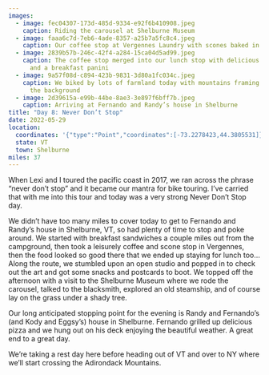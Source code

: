 ```yaml
---
images:
  - image: fec04307-173d-485d-9334-e92f6b410908.jpeg
    caption: Riding the carousel at Shelburne Museum
  - image: faaa6c7d-7eb6-4ade-8357-a25b7a5fc8c4.jpeg
    caption: Our coffee stop at Vergennes Laundry with scones baked in a brick oven
  - image: 2839b57b-246c-42f4-a284-15ca04d5ad99.jpeg
    caption: The coffee stop merged into our lunch stop with delicious Turkish eggs
      and a breakfast panini
  - image: 9a57f08d-c894-423b-9831-3d80a1fc034c.jpeg
    caption: We biked by lots of farmland today with mountains framing the view in
      the background
  - image: 2d39615a-e99b-44be-8ae3-3e897f6bff7b.jpeg
    caption: Arriving at Fernando and Randy’s house in Shelburne
title: "Day 8: Never Don’t Stop"
date: 2022-05-29
location:
  coordinates: '{"type":"Point","coordinates":[-73.2278423,44.3805531]}'
  state: VT
  town: Shelburne
miles: 37
---
```

When Lexi and I toured the pacific coast in 2017, we ran across the phrase “never don’t stop” and it became our mantra for bike touring. I’ve carried that with me into this tour and today was a very strong Never Don’t Stop day. 

We didn’t have too many miles to cover today to get to Fernando and Randy’s house in Shelburne, VT, so had plenty of time to stop and poke around. We started with breakfast sandwiches a couple miles out from the campground, then took a leisurely coffee and scone stop in Vergennes, then the food looked so good there that we ended up staying for lunch too… Along the route, we stumbled upon an open studio and popped in to check out the art and got some snacks and postcards to boot. We topped off the afternoon with a visit to the Shelburne Museum where we rode the carousel, talked to the blacksmith, explored an old steamship, and of course lay on the grass under a shady tree.

Our long anticipated stopping point for the evening is Randy and Fernando’s (and Kody and Eggsy’s) house in Shelburne. Fernando grilled up delicious pizza and we hung out on his deck enjoying the beautiful weather. A great end to a great day. 

We’re taking a rest day here before heading out of VT and over to NY where we’ll start crossing the Adirondack Mountains. 
